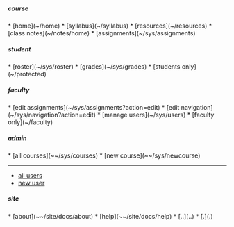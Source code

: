 <!-- navigation menu -->

<div access='all'>
<h5>course</h5>
<div markdown=1>
* [home](~/home)
* [syllabus](~/syllabus)
* [resources](~/resources)
* [class notes](~/notes/home)
* [assignments](~/sys/assignments)
</div>
</div>

<div access='student'>
<h5>student</h5>
<div markdown=1>
* [roster](~/sys/roster)
* [grades](~/sys/grades)
* [students only](~/protected)
</div>
</div>

<div access='faculty'>
<h5>faculty</h5>
<div markdown=1>
* [edit assignments](~/sys/assignments?action=edit)
* [edit navigation](~/sys/navigation?action=edit)
* [manage users](~/sys/users)
* [faculty only](~/faculty)
</div>
</div>

<div access='admin'>
<h5>admin</h5>
<div markdown=1>
* [all courses](~~/sys/courses)
* [new course](~~/sys/newcourse)

----

* [all users](~~/sys/users)
* [new user](~~/sys/newuser)
</div>
</div>

<div access='all'>
<h5>site</h5>
<div markdown=1>
* [about](~~/site/docs/about)
* [help](~~/site/docs/help)
* [..](..)
* [.](.)
</div>
</div>

